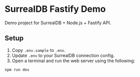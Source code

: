 # SurrealDB Fastify Demo

Demo project for SurrealDB + Node.js + Fastify API.

## Setup

1. Copy `.env.sample` to `.env`.
2. Update `.env` to your SurrealDB connection config.
3. Open a terminal and run the web server using the following:

```sh
npm run dev
```
